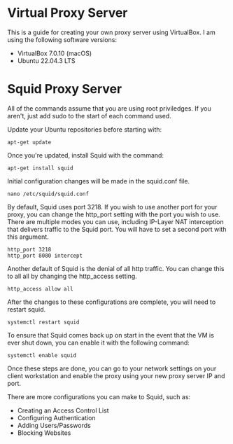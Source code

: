 # Virtual Proxy Server
This is a guide for creating your own proxy server using VirtualBox. I am using the following software versions:
- VirtualBox 7.0.10 (macOS)
- Ubuntu 22.04.3 LTS



# Squid Proxy Server
All of the commands assume that you are using root priviledges. If you aren't, just add sudo to the start of each command used.

Update your Ubuntu repositories before starting with:
```
apt-get update
```
Once you're updated, install Squid with the command:
```
apt-get install squid
```
Initial configuration changes will be made in the squid.conf file.
```
nano /etc/squid/squid.conf
```
By default, Squid uses port 3218. If you wish to use another port for your proxy, you can change the http_port setting with the port you wish to use. There are multiple modes you can use, including IP-Layer NAT interception that delivers traffic to the Squid port. You will have to set a second port with this argument.
```
http_port 3218
http_port 8080 intercept
```
Another default of Squid is the denial of all http traffic. You can change this to all all by changing the http_access setting.
```
http_access allow all
```
After the changes to these configurations are complete, you will need to restart squid.
```
systemctl restart squid
```
To ensure that Squid comes back up on start in the event that the VM is ever shut down, you can enable it with the following command:
```
systemctl enable squid
```

Once these steps are done, you can go to your network settings on your client workstation and enable the proxy using your new proxy server IP and port.

There are more configurations you can make to Squid, such as:
- Creating an Access Control List
- Configuring Authentication
- Adding Users/Passwords
- Blocking Websites
